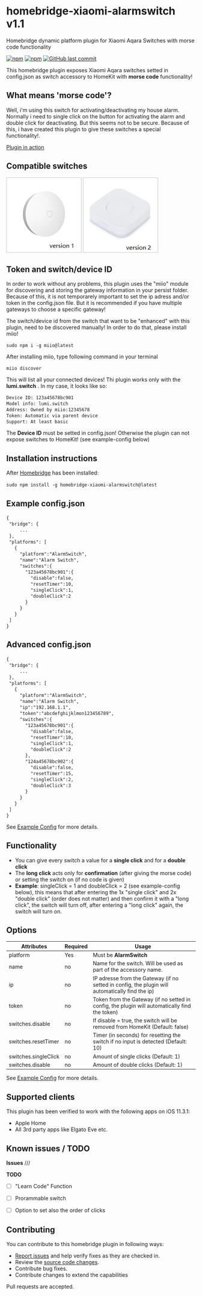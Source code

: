 # homebridge-xiaomi-alarmswitch v1.1

Homebridge dynamic platform plugin for Xiaomi Aqara Switches with morse code functionality

[![npm](https://img.shields.io/npm/v/homebridge-xiaomi-alarmswitch.svg?style=flat-square)](https://www.npmjs.com/package/homebridge-xiaomi-alarmswitch)
[![npm](https://img.shields.io/npm/dt/homebridge-xiaomi-alarmswitch.svg?style=flat-square)](https://www.npmjs.com/package/homebridge-xiaomi-alarmswitch)
[![GitHub last commit](https://img.shields.io/github/last-commit/SeydX/homebridge-xiaomi-alarmswitch.svg?style=flat-square)](https://github.com/SeydX/homebridge-xiaomi-alarmswitch)

This homebridge plugin exposes Xiaomi Aqara switches setted in config.json as switch accessory to HomeKit with **morse code** functionality! 


## What means 'morse code'?

Well, i'm using this switch for activating/deactivating my house alarm. Normally i need to single click on the button for activating the alarm and double click for deactivating. But this seems not to be secure. Because of this, i have created this plugin to give these switches a special functionality!.

[Plugin in action](https://www.dropbox.com/s/y2i19sba0881pxj/Video%2022.05.18%2C%2009%2011%2008.mov?dl=0)


## Compatible switches

![](https://raw.githubusercontent.com/SeydX/homebridge-xiaomi-alarmswitch/master/images/Buttonv1.jpg)
![](https://raw.githubusercontent.com/SeydX/homebridge-xiaomi-alarmswitch/master/images/Buttonv2.jpg)


## Token and switch/device ID

In order to work without any problems, this plugin uses the "miio" module for discovering and storing the gateway information in your persist folder. Because of this, it is not temporarely important to set the ip adress and/or token in the config.json file. But it is recommended if you have multiple gateways to choose a specific gateway!

The switch/device id from the switch that want to be "enhanced" with this plugin, need to be discovered manually! In order to do that, please install miio!

```
sudo npm i -g miio@latest
```

After installing miio, type following command in your terminal

```
miio discover
```

This will list all your connected devices! Thi plugin works only with the **lumi.switch** . In my case, it looks like so:
```
Device ID: 123a45678bc901
Model info: lumi.switch
Address: Owned by miio:12345678
Token: Automatic via parent device
Support: At least basic
```

The **Device ID** must be setted in config.json! Otherwise the plugin can not expose switches to HomeKit! (see example-config below)



## Installation instructions

After [Homebridge](https://github.com/nfarina/homebridge) has been installed:

 ```sudo npm install -g homebridge-xiaomi-alarmswitch@latest```
 
 
 ## Example config.json

 ```
{
  "bridge": {
      ...
  },
  "platforms": [
    {
      "platform":"AlarmSwitch",
      "name":"Alarm Switch",
      "switches":{
        "123a45678bc901":{
          "disable":false,
          "resetTimer":10,
          "singleClick":1,
          "doubleClick":2
        }
      }
    }
  ]
}
```

 ## Advanced config.json

 ```
{
  "bridge": {
      ...
  },
  "platforms": [
    {
      "platform":"AlarmSwitch",
      "name":"Alarm Switch",
      "ip":"192.168.1.1",
      "token":"abcdefghijklmon123456789",
      "switches":{
        "123a45678bc901":{
          "disable":false,
          "resetTimer":10,
          "singleClick":1,
          "doubleClick":2
        },
        "124a45678bc902":{
          "disable":false,
          "resetTimer":15,
          "singleClick":2,
          "doubleClick":3
        }
      }
    }
  ]
}
```
See [Example Config](https://github.com/SeydX/homebridge-xiaomi-alarmswitch/edit/master/example-config.json) for more details.


## Functionality
- You can give every switch a value for a **single click** and for a **double click**
- The **long click** acts only for **confirmation** (after giving the morse code) or setting the switch on (if no code is given)
- **Example**: singleClick = 1 and doubleClick = 2 (see example-config below), this means that after entering the 1x "single click" and 2x "double click" (order does not matter) and then confirm it with a "long click", the switch will turn off, after entering a "long click" again, the switch will turn on.


## Options

| Attributes | Required | Usage |
|------------|----------|-------|
| platform | Yes | Must be **AlarmSwitch**  |
| name | no | Name for the switch. Will be used as part of the accessory name.  |
| ip | no | IP adresse from the Gateway (if no setted in config, the plugin will automatically find the ip)  |
| token | no | Token from the Gateway (if no setted in config, the plugin will automatically find the token)  |
| switches.disable | no | If disable = true, the switch will be removed from HomeKit (Default: false)  |
| switches.resetTimer | no | Timer (in seconds) for resetting the switch if no input is detected (Default: 10) |
| switches.singleClick | no | Amount of single clicks (Default: 1) |
| switches.disable | no | Amount of double clicks (Default: 1) |

See [Example Config](https://github.com/SeydX/homebridge-tado-platform/edit/master/example-config.json) for more details.



## Supported clients

This plugin has been verified to work with the following apps on iOS 11.3.1:

* Apple Home
* All 3rd party apps like Elgato Eve etc.


## Known issues / TODO

**Issues**
///

**TODO**
- [ ] "Learn Code" Function
- [ ] Prorammable switch
- [ ] Option to set also the order of clicks


## Contributing

You can contribute to this homebridge plugin in following ways:

- [Report issues](https://github.com/SeydX/homebridge-xiaomi-alarmswitch/issues) and help verify fixes as they are checked in.
- Review the [source code changes](https://github.com/SeydX/homebridge-xiaomi-alarmswitch/pulls).
- Contribute bug fixes.
- Contribute changes to extend the capabilities

Pull requests are accepted.
